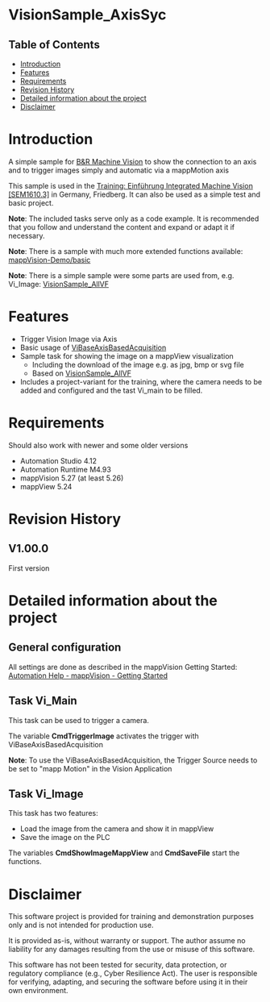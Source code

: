 # VisionSample_AxisSyc

## Table of Contents
* [Introduction](#introduction)
* [Features](#features)
* [Requirements](#requirements)
* [Revision History](#revision-history)
* [Detailed information about the project](#detailed-information-about-the-project)
* [Disclaimer](#disclaimer)

# Introduction
A simple sample for [B&amp;R Machine Vision](https://www.br-automation.com/de-de/produkte/vision-systeme/) to show the connection to an axis and to trigger images simply and automatic via a mappMotion axis

This sample is used in the [Training: Einführung Integrated Machine Vision [SEM1610.3]](https://www.br-automation.com/de-de/academy/seminare-in-deutschland/alle-laender/seminare/training-einfuehrung-integrated-machine-vision-sem16103/) in Germany, Friedberg. It can also be used as a simple test and basic project.


**Note**: The included tasks serve only as a code example. It is recommended that you follow and understand the content and expand or adapt it if necessary.

**Note**: There is a sample with much more extended functions available: [mappVision-Demo/basic](https://github.com/br-automation-com/mappVision-Demo/blob/basic)

**Note**: There is a simple sample were some parts are used from, e.g. Vi_Image: [VisionSample_AllVF](https://github.com/samuelotto/VisionSample_AllVF)


# Features
* Trigger Vision Image via Axis
* Basic usage of [ViBaseAxisBasedAcquisition](https://help.br-automation.com/#/en/4/machine_vision%2Fmapp_vision%2Fprogramming%2Flibraries%2Fvibase%2Ffbks%2Fvibaseaxisbasedacquisition%2Ffb_vibaseaxisbasedacquisition.html)
* Sample task for showing the image on a mappView visualization
	* Including the download of the image e.g. as jpg, bmp or svg file
	* Based on [VisionSample_AllVF](https://github.com/samuelotto/VisionSample_AllVF)
* Includes a project-variant for the training, where the camera needs to be added and configured and the tast Vi_main to be filled.


# Requirements
Should also work with newer and some older versions
* Automation Studio 4.12
* Automation Runtime M4.93
* mappVision 5.27 (at least 5.26)
* mappView 5.24

# Revision History
## V1.00.0
First version

# Detailed information about the project
## General configuration
All settings are done as described in the mappVision Getting Started: [Automation Help - mappVision - Getting Started](https://help.br-automation.com/#/en/4/machine_vision%2Fmapp_vision%2Fgetting_started%2Fgetting_started.html)

## Task Vi_Main
This task can be used to trigger a camera.

The variable **CmdTriggerImage** activates the trigger with ViBaseAxisBasedAcquisition

**Note**: To use the ViBaseAxisBasedAcquisition, the Trigger Source needs to be set to "mapp Motion" in the Vision Application


## Task Vi_Image

This task has two features:
* Load the image from the camera and show it in mappView
* Save the image on the PLC

The variables **CmdShowImageMappView** and **CmdSaveFile** start the functions.

# Disclaimer
This software project is provided for training and demonstration purposes only and is not intended for production use.

It is provided as-is, without warranty or support. The author assume no liability for any damages resulting from the use or misuse of this software.

This software has not been tested for security, data protection, or regulatory compliance (e.g., Cyber Resilience Act). The user is responsible for verifying, adapting, and securing the software before using it in their own environment.
